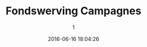 ---
index: 296
title: "Fondswerving Campagnes"
subtitle: ""
author: 1
date: "2016-06-16 18:04:26"
date_gmt: "2016-06-16 16:04:26"
excerpt: ""
content: "<h2>Projects <span class=\"has-text-calm is-size-4\"> Life is a...</span></h2>\r\n<p>ArtKids Foundation has successfully designed and implemented various poverty alleviation projects, programs and activities few of which are:</p>\r\n<ul>\r\n  <li>Food On Table</li>\r\n  <li>EPS Shelters</li>\r\n  <li>Igbo made Products Promotion</li>\r\n  <li>ICT4Rural Empowerment</li>\r\n  <li>Internet4All</li>\r\n  <li>GSM__Connected Africa</li>\r\n  <li>Computer Technology Scholarships</li>\r\n  <li>SME Advising</li>\r\n  <li>Agro Africa (Grow Africa)</li>\r\n  <li>Flying Professionals</li>\r\n  <li>Company4Company</li>\r\n</ul>\r\n<p>While we are trying our very best, funding remains a challenge to implement most of these solution-oriented initiatives.</p>\r\n\r\n<p>Donate and become a part of Artkids projects for Rural Development. You would be constantly video-updated as we implement the project of your choice</p>\r\n"
status: "publish"
comment_status: "closed"
name: "fondswerving-campagnes"
modified: "2018-03-07 18:25:58"
modified_gmt: "2018-03-07 16:25:58"
content_filtered: ""
parent: 0
guid: "//www.artkidsfoundation.org/?page_id=296"
type: "page"
comment_count: 0
categories: []
tags: []
---